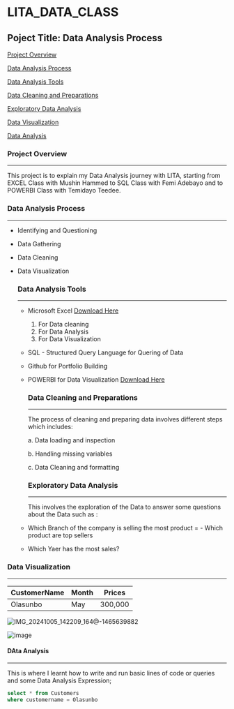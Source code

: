 # LITA_DATA_CLASS

## Poject Title: Data Analysis Process

[Project Overview](#project-overview)

[Data Analysis Process](#data-analysis-process)

[Data Analysis Tools](#data-analysis-tools)

[Data Cleaning and Preparations](#data-cleaning-and-preparations)

[Exploratory Data Analysis](#exploratory-data-analysis)

[Data Visualization](#data-visualization)

[Data Analysis](#data-analysis)

### Project Overview
---
This project is to explain my Data Analysis journey with LITA, starting from EXCEL Class with Mushin Hammed to SQL Class with Femi Adebayo and to POWERBI Class with Temidayo Teedee. 

### Data Analysis Process
---
- Identifying and Questioning
- Data Gathering
- Data Cleaning
- Data Visualization

  ### Data Analysis Tools
  ---
  - Microsoft Excel [ Download Here](https://www.microsoft.com)
    1. For Data cleaning
    2. For Data Analysis
    3.  For Data Visualization
  - SQL - Structured Query Language for Quering of Data
  - Github for Portfolio Building
  - POWERBI for Data Visualization [ Download Here](hhttps://www.miccrosoft.com)

    ### Data Cleaning and Preparations
    ---
    The process of cleaning and preparing data involves different steps which includes:

     a.  Data loading and inspection

     b.  Handling missing variables

    c.  Data Cleaning and formatting

    ### Exploratory Data Analysis
    ---
    This involves the exploration of the Data to answer some questions about the Data such as :

   -  Which Branch of the company is selling the most product
=   -  Which product are top sellers
   -  Which Yaer has the most sales?

### Data Visualization
---
|CustomerName|Month|Prices|
|------------|-----|------|
|Olasunbo|May|300,000|

![IMG_20241005_142209_164@-1465639882](https://github.com/user-attachments/assets/fc5a273a-23cc-4f59-bdeb-22387f7ac79c)

![image](https://github.com/user-attachments/assets/231277a0-0a6f-40f0-a1ac-bdf4a4c28fc1)




 #### DAta Analysis
  ---
  This is where I learnt how to write and run basic lines of code or queries and some Data Analysis Expression;

```SQL
select * from Customers
where customername = Olasunbo



    





